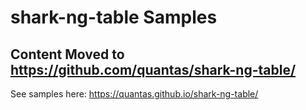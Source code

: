 # shark-ng-table Samples

## Content Moved to https://github.com/quantas/shark-ng-table/

See samples here: https://quantas.github.io/shark-ng-table/

